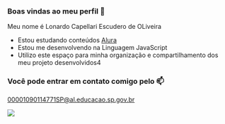 ### Boas vindas ao meu perfil 💙

Meu nome é Lonardo Capellari Escudero de OLiveira 

- Estou estudando conteúdos [Alura](https://www.alura.com.br)
- Estou me desenvolvendo na Linguagem JavaScript
- Utilizo este espaço para minha organização e compartilhamento dos meu projeto desenvolvidos4

### Você pode entrar em contato comigo pelo 📫

00001090114771SP@al.educacao.sp.gov.br


![](https://media.tenor.com/mCiM7CmGGI4AAAAM/naruto.gif)
